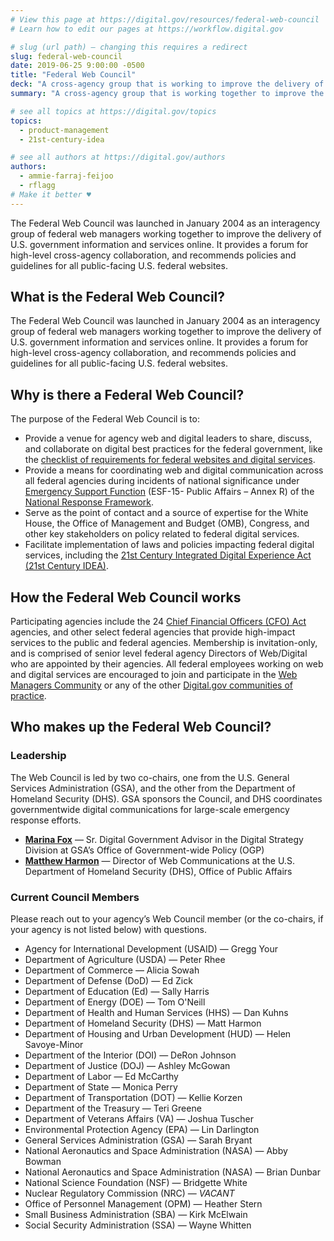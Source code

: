 ```yaml
---
# View this page at https://digital.gov/resources/federal-web-council
# Learn how to edit our pages at https://workflow.digital.gov

# slug (url path) — changing this requires a redirect
slug: federal-web-council
date: 2019-06-25 9:00:00 -0500
title: "Federal Web Council"
deck: "A cross-agency group that is working to improve the delivery of government information and digital services."
summary: "A cross-agency group that is working together to improve the delivery of U.S. government information and services online."

# see all topics at https://digital.gov/topics
topics:
  - product-management
  - 21st-century-idea

# see all authors at https://digital.gov/authors
authors:
  - ammie-farraj-feijoo
  - rflagg
# Make it better ♥
---
```


The Federal Web Council was launched in January 2004 as an interagency group of federal web managers working together to improve the delivery of U.S. government information and services online. It provides a forum for high-level cross-agency collaboration, and recommends policies and guidelines for all public-facing U.S. federal websites.

## What is the Federal Web Council? 

The Federal Web Council was launched in January 2004 as an interagency group of federal web managers working together to improve the delivery of U.S. government information and services online. It provides a forum for high-level cross-agency collaboration, and recommends policies and guidelines for all public-facing U.S. federal websites.

## Why is there a Federal Web Council?

The purpose of the Federal Web Council is to:
- Provide a venue for agency web and digital leaders to share, discuss, and collaborate on digital best practices for the federal government, like the [checklist of requirements for federal websites and digital services](https://digital.gov/resources/checklist-of-requirements-for-federal-digital-services/).
- Provide a means for coordinating web and digital communication across all federal agencies during incidents of national significance under [Emergency Support Function](https://www.fema.gov/emergency-managers/national-preparedness/frameworks/response#esf) (ESF-15- Public Affairs – Annex R) of the [National Response Framework](https://www.fema.gov/emergency-managers/national-preparedness/frameworks/response).
- Serve as the point of contact and a source of expertise for the White House, the Office of Management and Budget (OMB), Congress, and other key stakeholders on policy related to federal digital services.
- Facilitate implementation of laws and policies impacting federal digital services, including the [21st Century Integrated Digital Experience Act (21st Century IDEA)](https://digital.gov/resources/21st-century-integrated-digital-experience-act/).

## How the Federal Web Council works

Participating agencies include the 24 [Chief Financial Officers (CFO) Act](https://cfo.gov/about/) agencies, and other select federal agencies that provide high-impact services to the public and federal agencies. Membership is invitation-only, and is comprised of senior level federal agency Directors of Web/Digital who are appointed by their agencies.
All federal employees working on web and digital services are encouraged to join and participate in the  [Web Managers Community](https://digital.gov/communities/web-content-managers/) or any of the other [Digital.gov communities of practice](https://digital.gov/communities/).

## Who makes up the Federal Web Council?

### Leadership

The Web Council is led by two co-chairs, one from the U.S. General Services Administration (GSA), and the other from the Department of Homeland Security (DHS). GSA sponsors the Council, and DHS coordinates governmentwide digital communications for large-scale emergency response efforts.

- [**Marina Fox**](mailto:marina.fox@gsa.gov) — Sr. Digital Government Advisor in the Digital Strategy Division at GSA’s Office of Government-wide Policy (OGP)
- [**Matthew Harmon**](mailto:matthew.harmon@hq.dhs.gov) — Director of Web Communications at the U.S. Department of Homeland Security (DHS), Office of Public Affairs

### Current Council Members

Please reach out to your agency’s Web Council member (or the co-chairs, if your agency is not listed below) with questions.

- Agency for International Development (USAID) — Gregg Your
- Department of Agriculture (USDA) — Peter Rhee
- Department of Commerce — Alicia Sowah
- Department of Defense (DoD) — Ed Zick
- Department of Education (Ed) — Sally Harris
- Department of Energy (DOE) — Tom O'Neill
- Department of Health and Human Services (HHS) — Dan Kuhns
- Department of Homeland Security (DHS) — Matt Harmon
- Department of Housing and Urban Development (HUD) — Helen Savoye-Minor
- Department of the Interior (DOI) — DeRon Johnson
- Department of Justice (DOJ) — Ashley McGowan
- Department of Labor — Ed McCarthy
- Department of State — Monica Perry
- Department of Transportation (DOT) — Kellie Korzen
- Department of the Treasury — Teri Greene
- Department of Veterans Affairs (VA) — Joshua Tuscher
- Environmental Protection Agency (EPA) — Lin Darlington
- General Services Administration (GSA) — Sarah Bryant
- National Aeronautics and Space Administration (NASA) — Abby Bowman
- National Aeronautics and Space Administration (NASA) — Brian Dunbar
- National Science Foundation (NSF) — Bridgette White
- Nuclear Regulatory Commission (NRC) — _VACANT_
- Office of Personnel Management (OPM) — Heather Stern
- Small Business Administration (SBA) — Kirk McElwain
- Social Security Administration (SSA) — Wayne Whitten
